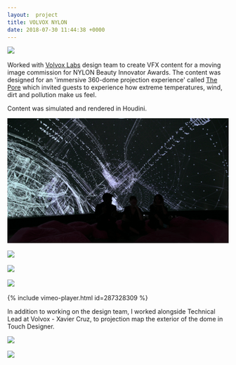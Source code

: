 ```yaml
---
layout:  project
title: VOLVOX NYLON
date: 2018-07-30 11:44:38 +0000
---
```


![](http://volvoxlabs.com/wp-content/uploads/2018/12/3.jpg)

Worked with [Volvox Labs](http://volvoxlabs.com) design team to create VFX content for a moving image commission for NYLON Beauty Innovator Awards. The content was designed for an 'immersive 360-dome projection experience' called [The Pore](http://volvoxlabs.com/nylon-dome-content/) which invited guests to experience how extreme temperatures, wind, dirt and pollution make us feel.

Content was simulated and rendered in Houdini.


![](/assets/volvox/2.png)

![](https://assets.rbl.ms/18556529/980x.jpg)

![](http://volvoxlabs.com/wp-content/uploads/2018/12/5.jpg)

![](http://volvoxlabs.com/wp-content/uploads/2018/12/2.jpg)

{% include vimeo-player.html id=287328309 %}
<br>


In addition to working on the design team, I worked alongside Technical Lead at Volvox - Xavier Cruz, to projection map the exterior of the dome in Touch Designer.

![](http://volvoxlabs.com/wp-content/uploads/2018/12/DSC04916.jpg)

![](http://volvoxlabs.com/wp-content/uploads/2018/12/DSC05033.jpg)
